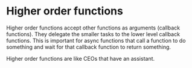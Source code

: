 # Higher order functions

Higher order functions accept other functions as arguments (callback functions). They delegate the smaller tasks to the lower level callback functions. This is important for async functions that call a function to do something and wait for that callback function to return something.

Higher order functions are like CEOs that have an assistant.
